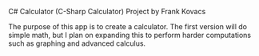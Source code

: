 C# Calculator (C-Sharp Calculator)
Project by Frank Kovacs

The purpose of this app is to create a calculator. The first version will do simple math, but I plan on expanding this to perform harder computations such as graphing and advanced calculus.
